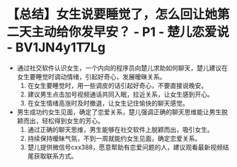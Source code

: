 # 【总结】女生说要睡觉了，怎么回让她第二天主动给你发早安？ - P1 - 楚儿恋爱说 - BV1JN4y1T7Lg

-   通过社交软件认识女生，一个内向的程序员向楚儿求助如何聊天，楚儿建议在女生要睡觉时调动情绪，引起好奇心，发展暧昧关系。
    1.  在女生要睡觉时，用一些调皮的话引起好奇心，不要直接说晚安。
    2.  建议男生点击加号视频通话共同入眠，拉近关系，让女生感到开心。
    3.  在女生情绪高涨时及时撤退，让女生记住愉快的聊天感觉。
-   男生成功约女生见面，确定了恋爱关系，楚儿强调正确的聊天思维能让男生脱颖而出，轻松得到女生的芳心。
    1.  通过正确的聊天思维，男生能够在社交软件上脱颖而出，吸引女生。
    2.  持续保持暧昧气氛，不到一周就能约女生见面，确定恋爱关系。
    3.  楚儿提供微信号cxx388，愿意帮助有恋爱问题的人，建议观看最新视频结尾获取联系方式。